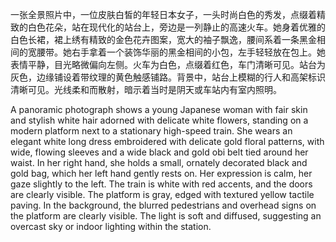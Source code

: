 一张全景照片中，一位皮肤白皙的年轻日本女子，一头时尚白色的秀发，点缀着精致的白色花朵，站在现代化的站台上，旁边是一列静止的高速火车。她身着优雅的白色长裙，裙上绣有精致的金色花卉图案，宽大的袖子飘逸，腰间系着一条黑金相间的宽腰带。她右手拿着一个装饰华丽的黑金相间的小包，左手轻轻放在包上。她表情平静，目光略微偏向左侧。火车为白色，点缀着红色，车门清晰可见。站台为灰色，边缘铺设着带纹理的黄色触感铺路。背景中，站台上模糊的行人和高架标识清晰可见。光线柔和而散射，暗示着当时是阴天或车站内有室内照明。


A panoramic photograph shows a young Japanese woman with fair skin and stylish white hair adorned with delicate white flowers, standing on a modern platform next to a stationary high-speed train. She wears an elegant white long dress embroidered with delicate gold floral patterns, with wide, flowing sleeves and a wide black and gold obi belt tied around her waist. In her right hand, she holds a small, ornately decorated black and gold bag, which her left hand gently rests on. Her expression is calm, her gaze slightly to the left. The train is white with red accents, and the doors are clearly visible. The platform is gray, edged with textured yellow tactile paving. In the background, the blurred pedestrians and overhead signs on the platform are clearly visible. The light is soft and diffused, suggesting an overcast sky or indoor lighting within the station.
